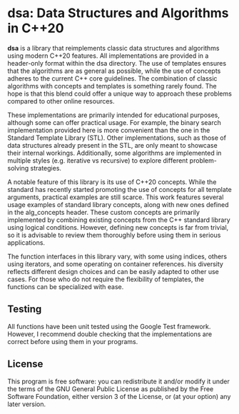 # dsa: Data Structures and Algorithms in C++20

**dsa** is a library that reimplements classic data structures and algorithms using modern C++20 features. All implementations are provided in a header-only format within the dsa directory. The use of templates ensures that the algorithms are as general as possible, while the use of concepts adheres to the current C++ core guidelines. The combination of classic algorithms with concepts and templates is something rarely found. The hope is that this blend could offer a unique way to approach these problems compared to other online resources.

These implementations are primarily intended for educational purposes, although some can offer practical usage. For example, the binary search implementation provided here is more convenient than the one in the Standard Template Library (STL). Other implementations, such as those of data structures already present in the STL, are only meant to showcase their internal workings. Additionally, some algorithms are implemented in multiple styles (e.g. iterative vs recursive) to explore different problem-solving strategies.

A notable feature of this library is its use of C++20 concepts. While the standard has recently started promoting the use of concepts for all template arguments, practical examples are still scarce. This work features several usage examples of standard library concepts, along with new ones defined in the alg_concepts header. These custom concepts are primarily implemented by combining existing concepts from the C++ standard library using logical conditions. However, defining new concepts is far from trivial, so it is advisable to review them thoroughly before using them in serious applications.

The function interfaces in this library vary, with some using indices, others using iterators, and some operating on container references. his diversity reflects different design choices and can be easily adapted to other use cases. For those who do not require the flexibility of templates, the functions can be specialized with ease.

## Testing

All functions have been unit tested using the Google Test framework. However, I recommend double checking that the implementations are correct before using them in your programs.

## License

This program is free software: you can redistribute it and/or modify it under the terms of the GNU General Public License as published by the Free Software Foundation, either version 3 of the License, or (at your option) any later version.